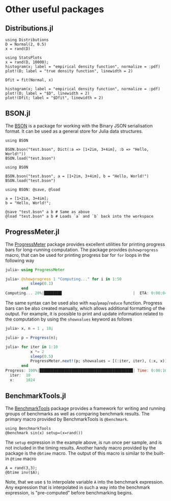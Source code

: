 # Other useful packages

## Distributions.jl

```@repl distr
using Distributions
D = Normal(2, 0.5)
x = rand(D)
```

```@repl distr
using StatsPlots
x = rand(D, 10000);
histogram(x; label = "empirical density function", normalize = :pdf)
plot!(D; label = "true density function", linewidth = 2)
```

```@repl distr
Dfit = fit(Normal, x)

histogram(x; label = "empirical density function", normalize = :pdf)
plot!(D; label = "$D", linewidth = 2)
plot!(Dfit; label = "$Dfit", linewidth = 2)

```


## BSON.jl

The [BSON](https://github.com/JuliaIO/BSON.jl) is a package for working with the Binary JSON serialisation format. It can be used as a general store for Julia data structures.

```@repl bson
using BSON

BSON.bson("test.bson", Dict(:a => [1+2im, 3+4im], :b => "Hello, World!"))
BSON.load("test.bson")
```

```@repl bson
using BSON

BSON.bson("test.bson", a = [1+2im, 3+4im], b = "Hello, World!")
BSON.load("test.bson")
```

```@repl bson
using BSON: @save, @load

a = [1+2im, 3+4im];
b = "Hello, World!";

@save "test.bson" a b # Same as above
@load "test.bson" a b # Loads `a` and `b` back into the workspace
```

## ProgressMeter.jl

The [ProgressMeter](https://github.com/timholy/ProgressMeter.jl) package provides excellent utilities for printing progress bars for long-running computation. The package provides `@showprogress` macro, that can be used for printing progress bar for `for` loops in the following way

```julia
julia> using ProgressMeter

julia> @showprogress 1 "Computing..." for i in 1:50
           sleep(0.1)
       end
Computing... 20%|███████▊                               |  ETA: 0:00:04
```

The same syntax can be used also with `map`/`pmap`/`reduce` function. Progress bars can be also created manually, which allows additional formatting of the output. For example, it is possible to print and update information related to the computation by using the `showvalues` keyword as follows

```julia
julia> x, n = 1 , 10;

julia> p = Progress(n);

julia> for iter in 1:10
           x *= 2
           sleep(0.5)
           ProgressMeter.next!(p; showvalues = [(:iter, iter), (:x, x)])
       end
Progress: 100%|█████████████████████████████████████████| Time: 0:00:10
  iter:  10
  x:     1024
```

## BenchmarkTools.jl

The [BenchmarkTools](https://github.com/JuliaCI/BenchmarkTools.jl) package provides a framework for writing and running groups of benchmarks as well as comparing benchmark results. The primary macro provided by BenchmarkTools is `@benchmark`.

```@repl benchmark
using BenchmarkTools
@benchmark sin(x) setup=(x=rand())
```

The `setup` expression in the example above,  is run once per sample, and is not included in the timing results. Another handy macro provided by the package is the `@btime` macro. The output of this macro is similar to the built-in `@time` macro

```@repl benchmark
A = rand(3,3);
@btime inv($A);
```
Note, that we use `$` to interpolate variable `A` into the benchmark expression. Any expression that is interpolated in such a way into the benchmark expression, is "pre-computed" before benchmarking begins.
